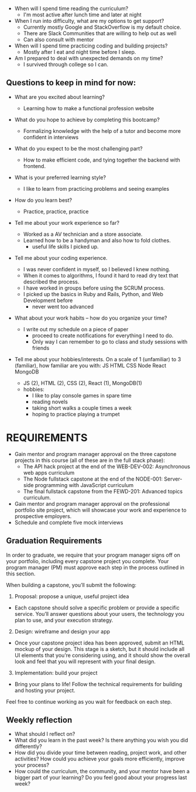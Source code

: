 - When will I spend time reading the curriculum?
	- I'm most active after lunch time and later at night
- When I run into difficulty, what are my options to get support?
	- Currently mostly Google and StackOverflow is my default choice.
	- There are Slack Communities that are willing to help out as well
	- Can also consult with mentor 
- When will I spend time practicing coding and building projects?
	- Mostly after I eat and night time before I sleep.
- Am I prepared to deal with unexpected demands on my time?
	- I survived through college so I can.


## Questions to keep in mind for now:

- What are you excited about learning?
	- Learning how to make a functional profession website

- What do you hope to achieve by completing this bootcamp?
	- Formalizing knowledge with the help of a tutor and become more confident in interviews

- What do you expect to be the most challenging part?
	- How to make efficient code, and tying together the backend with frontend.

- What is your preferred learning style?
	- I like to learn from practicing problems and seeing examples

- How do you learn best?
	- Practice, practice, practice

- Tell me about your work experience so far?
	- Worked as a AV technician and a store associate.
	- Learned how to be a handyman and also how to fold clothes.
		- useful life skills I picked up.

- Tell me about your coding experience.
	- I was never confident in myself, so I believed I knew nothing.
	- When it comes to algorithms, I found it hard to read dry text that described the process.
	- I have worked in groups before using the SCRUM process.
	- I picked up the basics in Ruby and Rails, Python, and Web Development before
		- never went too advanced

- What about your work habits – how do you organize your time?
	- I write out my schedule on a piece of paper 
		- proceed to create notifications for everything I need to do.
		- Only way I can remember to go to class and study sessions with friends

- Tell me about your hobbies/interests. On a scale of 1 (unfamiliar) to 3 (familiar), how familiar are you with: JS HTML CSS Node React MongoDB
	- JS (2), HTML (2), CSS (2), React (1), MongoDB(1)
	- hobbies: 
		- I like to play console games in spare time
		- reading novels
		- taking short walks a couple times a week
		- hoping to practice playing a trumpet


# REQUIREMENTS
- Gain mentor and program manager approval on the three capstone projects in this course (all of these are in the full stack phase):
	- The API hack project at the end of the WEB-DEV-002: Asynchronous web apps curriculum
	- The Node fullstack capstone at the end of the NODE-001: Server-side programming with JavaScript curriculum
	- The final fullstack capstone from the FEWD-201: Advanced topics curriculum.
- Gain mentor and program manager approval on the professional portfolio site project, which will showcase your work and experience to prospective employers.
- Schedule and complete five mock interviews


## Graduation Requirements
In order to graduate, we require that your program manager signs off on your portfolio, including every capstone project you complete. Your program manager (PM) must approve each step in the process outlined in this section.

When building a capstone, you’ll submit the following:

1. Proposal: propose a unique, useful project idea
- Each capstone should solve a specific problem or provide a specific service. You’ll answer questions about your users, the technology you plan to use, and your execution strategy.
2. Design: wireframe and design your app
- Once your capstone project idea has been approved, submit an HTML mockup of your design. This stage is a sketch, but it should include all UI elements that you’re considering using, and it should show the overall look and feel that you will represent with your final design.
3. Implementation: build your project
- Bring your plans to life! Follow the technical requirements for building and hosting your project.

Feel free to continue working as you wait for feedback on each step.

## Weekly reflection
- What should I reflect on?
- What did you learn in the past week? Is there anything you wish you did differently?
- How did you divide your time between reading, project work, and other activities? How could you achieve your goals more efficiently, improve your process?
- How could the curriculum, the community, and your mentor have been a bigger part of your learning?
Do you feel good about your progress last week?